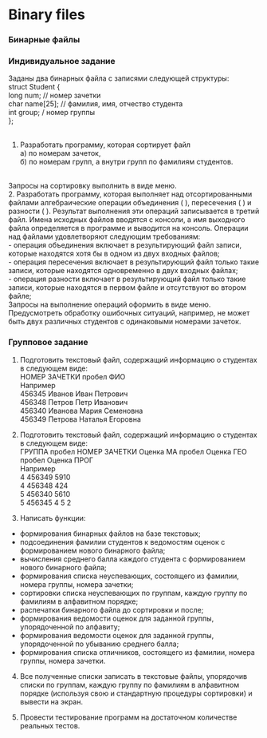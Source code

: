 ﻿
# Binary files
### **Бинарные файлы**
### **Индивидуальное задание**
Заданы два бинарных файла с записями следующей структуры: <br/>
	struct Student {<br/>
	    long num;  // номер зачетки<br/>
	    char name[25]; // фамилия, имя, отчество студента<br/>
	    int group; / номер группы<br/>
	};<br/>
<br/>
1. Разработать программу, которая сортирует файл  <br/>
а) по номерам зачеток,  <br/>
б) по номерам групп, а внутри групп по фамилиям студентов.
<br/>
Запросы на сортировку выполнить в виде меню.
<br/>
2. Разработать программу, которая выполняет над отсортированными файлами алгебраические операции объединения ( ), пересечения ( ) и разности ( ). Результат выполнения эти операций записывается в третий файл. Имена исходных файлов вводятся с консоли, а имя выходного файла определяется в программе и выводится на консоль. Операции над файлами удовлетворяют следующим требованиям:<br/>
- операция объединения включает в результирующий файл записи, которые находятся хотя бы в одном из двух входных файлов;<br/>
- операция пересечения включает в результирующий файл только такие записи, которые находятся одновременно в двух входных файлах;<br/>
- операция разности включает в результирующий файл только такие записи, которые находятся в первом файле и отсутствуют во втором файле;
<br/>
Запросы на выполнение операций оформить в виде меню. 
<br/>
Предусмотреть обработку ошибочных ситуаций, например, не может быть двух различных студентов с одинаковыми номерами зачеток.

### **Групповое задание**
1. Подготовить текстовый файл, содержащий информацию о студентах в следующем виде: <br/>
НОМЕР ЗАЧЕТКИ пробел ФИО <br/>
Например<br/>
456345 Иванов Иван Петрович <br/>
456348 Петров Петр Иванович <br/>
456340 Иванова Мария Семеновна <br/>
456349 Петрова Наталья Егоровна <br/>

2. Подготовить текстовый файл, содержащий информацию о студентах в следующем виде: <br/>
ГРУППА пробел НОМЕР ЗАЧЕТКИ Оценка МА пробел Оценка ГЕО пробел Оценка ПРОГ <br/>
Например  <br/>
4 456349 5910<br/>
4 456348 424 <br/>
5 456340 5610 <br/>
5 456345 4 5 2 <br/>

3. Написать функции:
- формирования бинарных файлов на базе текстовых;
- подсоединения фамилии студентов к ведомостям оценок с формированием нового бинарного файла;
- вычисления среднего балла каждого студента с формированием нового бинарного файла;
- формирования списка неуспевающих, состоящего из фамилии, номера группы, номера зачетки;
- сортировки списка неуспевающих по группам, каждую группу по фамилиям в алфавитном порядке;
- распечатки бинарного файла до сортировки и после;
- формирования ведомости оценок для заданной группы, упорядоченной по алфавиту;
- формирования ведомости оценок для заданной группы, упорядоченной по убыванию среднего балла;
- формирования списка отличников, состоящего из фамилии, номера группы, номера зачетки.<br/>

4.  Все полученные списки записать в текстовые файлы, упорядочив списки по группам, каждую группу по фамилиям в алфавитном порядке (используя свою и стандартную процедуры сортировки) и вывести на экран.
    
5.  Провести тестирование программ на достаточном количестве реальных тестов.
